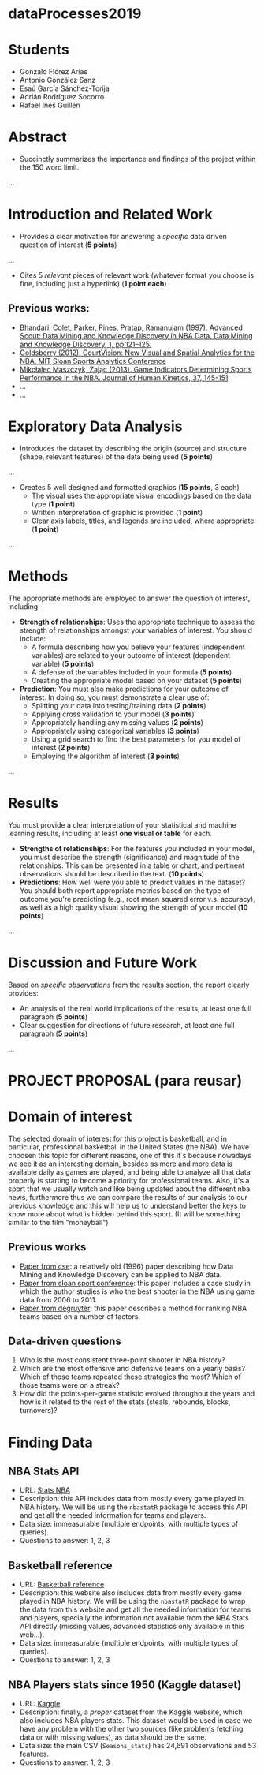 # dataProcesses2019

# Students
- Gonzalo Flórez Arias
- Antonio González Sanz
- Esaú García Sánchez-Torija
- Adrián Rodríguez Socorro
- Rafael Inés Guillén

# Abstract
- Succinctly summarizes the importance and findings of the project within the 150 word limit.

...

# Introduction and Related Work
- Provides a clear motivation for answering a _specific_ data driven question of interest (**5 points**)
  
...

- Cites 5 _relevant_ pieces of relevant work (whatever format you choose is fine, including just a hyperlink) (**1 point each**)
## Previous works: 
- [Bhandari, Colet, Parker, Pines, Pratap, Ramanujam (1997). Advanced Scout: Data Mining and Knowledge Discovery in NBA Data. Data Mining and Knowledge Discovery, 1, pp.121–125.](https://www.cse.unr.edu/~sushil/class/ml/papers/local/nba.pdf)
- [Goldsberry (2012). CourtVision: New Visual and Spatial Analytics for the NBA. MIT Sloan Sports Analytics Conference](http://www.sloansportsconference.com/wp-content/uploads/2012/02/Goldsberry_Sloan_Submission.pdf)
- [Mikołajec Maszczyk, Zając (2013). Game Indicators Determining Sports Performance in the NBA. Journal of Human Kinetics, 37, 145-151](https://www.degruyter.com/downloadpdf/j/hukin.2013.37.issue-1/hukin-2013-0035/hukin-2013-0035.pdf)
- ...
- ...


# Exploratory Data Analysis
- Introduces the dataset by describing the origin (source) and structure (shape, relevant features) of the data being used (**5 points**)

...


- Creates 5 well designed and formatted graphics (**15 points**, 3 each)
  - The visual uses the appropriate visual encodings based on the data type (**1 point**)
  - Written interpretation of graphic is provided (**1 point**)
  - Clear axis labels, titles, and legends are included, where appropriate (**1 point**)

...


  
# Methods

The appropriate methods are employed to answer the question of interest, including:
- **Strength of relationships**: Uses the appropriate technique to assess the strength of relationships amongst your variables of interest. You should include: 
  - A formula describing how you believe your features (independent variables) are related to your outcome of interest (dependent variable) (**5 points**)
  - A defense of the variables included in your formula (**5 points**)
  - Creating the appropriate model based on your dataset (**5 points**)
- **Prediction**: You must also make predictions for your outcome of interest. In doing so, you must demonstrate a clear use of:
  - Splitting your data into testing/training data (**2 points**)
  - Applying cross validation to your model (**3 points**)
  - Appropriately handling any missing values (**2 points**)
  - Appropriately using categorical variables (**3 points**)
  - Using a grid search to find the best parameters for you model of interest (**2 points**)
  - Employing the algorithm of interest (**3 points**)

...

# Results
You must provide a clear interpretation of your statistical and machine learning results, including at least **one visual or table** for each.
- **Strengths of relationships**: For the features you included in your model, you must describe the strength (significance) and magnitude of the relationships. This can be presented in a table or chart, and pertinent observations should be described in the text. (**10 points**)
- **Predictions**: How well were you able to predict values in the dataset? You should both report appropriate metrics based on the type of outcome you're predicting (e.g., root mean squared error v.s. accuracy), as well as a high quality visual showing the strength of your model (**10 points**)

...

# Discussion and Future Work
Based on _specific observations_ from the results section, the report clearly provides:
  - An analysis of the real world implications of the results, at least one full paragraph (**5 points**)
  - Clear suggestion for directions of future research, at least one full paragraph (**5 points**)

...




# PROJECT PROPOSAL (para reusar)

# Domain of interest
The selected domain of interest for this project is basketball, and in particular, professional basketball in the United States (the NBA).
We have choosen this topic for different reasons, one of this it´s because nowadays we see it as an interesting domain, besides as more and more data is available daily as games are played, and being able to analyze all that data properly is starting to become a priority for professional teams.
Also, it's a sport that we usually watch and like being updated about the different nba news, furthermore thus we can compare the results of our analysis to our previous knowledge and this will help us to understand better the keys to know more about what is hidden behind this sport. (It will be something similar to the film "moneyball")

## Previous works
- [Paper from cse](https://www.cse.unr.edu/~sushil/class/ml/papers/local/nba.pdf): a relatively old (1996) paper describing how Data Mining and Knowledge Discovery can be applied to NBA data.
- [Paper from sloan sport conference](http://www.sloansportsconference.com/wp-content/uploads/2012/02/Goldsberry_Sloan_Submission.pdf): this paper includes a case study in which the author studies is who the best shooter in the NBA using game data from 2006 to 2011.
- [Paper from degruyter](https://www.degruyter.com/downloadpdf/j/hukin.2013.37.issue-1/hukin-2013-0035/hukin-2013-0035.pdf): this paper describes a method for ranking NBA teams based on a number of factors.

## Data-driven questions
<ol>
	<li>Who is the most consistent three-point shooter in NBA history?</li>
	<li>Which are the most offensive and defensive teams on a yearly basis?
	Which of those teams repeated these strategics the most?
	Which of those teams were on a streak?</li>
	<li>How did the points-per-game statistic evolved throughout the years and how is it related to the rest of the stats (steals, rebounds, blocks, turnovers)?</li>
</ol>

# Finding Data
## NBA Stats API
- URL: [Stats NBA](https://stats.nba.com)
- Description: this API includes data from mostly every game played in NBA history.
We will be using the `nbastatR` package to access this API and get all the needed information for teams and players.
- Data size: immeasurable (multiple endpoints, with multiple types of queries).
- Questions to answer: 1, 2, 3

## Basketball reference
- URL: [Basketball reference](https://www.basketball-reference.com)
- Description: this website also includes data from mostly every game played in NBA history.
We will be using the `nbastatR` package to wrap the data from this website and get all the needed information for teams and players, specially the information not available from the NBA Stats API directly (missing values, advanced statistics only available in this web...).
- Data size: immeasurable (multiple endpoints, with multiple types of queries).
- Questions to answer: 1, 2, 3

## NBA Players stats since 1950 (Kaggle dataset)
- URL: [Kaggle](https://www.kaggle.com/drgilermo/nba-players-stats)
- Description: finally, a _proper_ dataset from the Kaggle website, which also includes NBA players stats.
This dataset would be used in case we have any problem with the other two sources (like problems fetching data or with missing values), as data should be the same.
- Data size: the main CSV (`Seasons_stats`) has 24,691 observations and 53 features.
- Questions to answer: 1, 2, 3